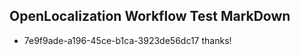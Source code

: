 ## OpenLocalization Workflow Test MarkDown
* 7e9f9ade-a196-45ce-b1ca-3923de56dc17 
thanks!<!--HONumber=Mar16_HO3-->

